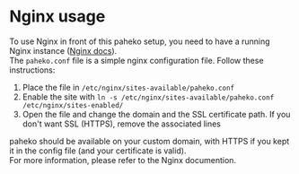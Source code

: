 # Nginx usage

To use Nginx in front of this paheko setup, you need to have a running Nginx instance ([Nginx docs](https://www.nginx.com/resources/wiki/start/)).  
The `paheko.conf` file is a simple nginx configuration file. Follow these instructions:
  1. Place the file in `/etc/nginx/sites-available/paheko.conf`
  2. Enable the site with `ln -s /etc/nginx/sites-available/paheko.conf /etc/nginx/sites-enabled/`
  3. Open the file and change the domain and the SSL certificate path. If you don't want SSL (HTTPS), remove the associated lines

paheko should be available on your custom domain, with HTTPS if you kept it in the config file (and your certificate is valid).  
For more information, please refer to the Nginx documention.
